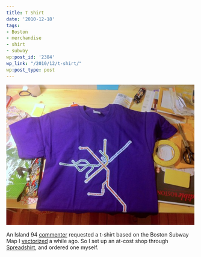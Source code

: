 ```yaml
---
title: T Shirt
date: '2010-12-18'
tags:
- Boston
- merchandise
- shirt
- subway
wp:post_id: '2384'
wp_link: "/2010/12/t-shirt/"
wp:post_type: post
---
```


![](2010-12-18-T-Shirt/t-shirt-500x373.jpg "T Shirt")

An Island 94 [commenter](http://www.island94.org/2009/09/boston-subway-in-vector-format-svg/#comment-72879) requested a t-shirt based on the Boston Subway Map I [vectorized](http://www.island94.org/2009/09/boston-subway-in-vector-format-svg/) a while ago. So I set up an at-cost shop through [Spreadshirt](http://horseshoefab.spreadshirt.com/), and ordered one myself.
